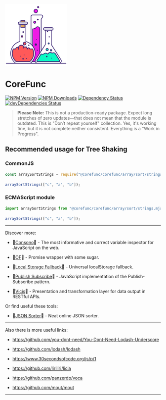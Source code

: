 ![CoreFunc](docs/img/logo_200.png?raw=true "CoreFunc")

# CoreFunc

[![NPM Version](https://img.shields.io/npm/v/@corefunc/corefunc.svg?style=flat)]()
[![NPM Downloads](https://img.shields.io/npm/dt/@corefunc/corefunc.svg?style=flat)]()
[![Dependency Status](https://david-dm.org/@corefunc/corefunc.svg)](https://david-dm.org/@corefunc/corefunc)
[![devDependencies Status](https://david-dm.org/@corefunc/corefunc/dev-status.svg)](https://david-dm.org/@corefunc/corefunc?type=dev)

> **Please Note:** This is not a production-ready package. Expect long stretches of zero updates—that does not mean that the module is outdated. This is "Don’t repeat yourself" collection. Yes, it's working fine, but it is not complete neither consistent. Everything is a "Work in Progress".

## Recommended usage for Tree Shaking

### CommonJS

```javascript
const arraySortStrings = require("@corefunc/corefunc/array/sort/strings.cjs");

arraySortStrings(["c", "a", "b"]);
```

### ECMAScript module

```javascript
import arraySortStrings from "@corefunc/corefunc/array/sort/strings.mjs";

arraySortStrings(["c", "a", "b"]);
```

---

Discover more:

- 🔎[Consono](https://consono.js.org)🔎 -
  The most informative and correct variable inspector for JavaScript on the web.

- 🌠[OF](https://of.js.org)🌠 - Promise wrapper with some sugar.

- 🔩[Local Storage Fallback](https://github.com/r37r0m0d3l/fallback-local-storage)🔩 -
  Universal localStorage fallback.

- 🔄[Publish Subscribe](https://publish-subscribe.js.org)🔄 -
  JavaScript implementation of the Publish-Subscribe pattern.

- 🧰[Vicis](https://vicis.js.org)🧰 - Presentation and transformation layer for data output in RESTful APIs.

Or find useful these tools:

- 🧾[JSON Sorter](https://r37r0m0d3l.github.io/json_sort)🧾 - Neat online JSON sorter.

---

Also there is more useful links:

- https://github.com/you-dont-need/You-Dont-Need-Lodash-Underscore

- https://github.com/lodash/lodash

- https://www.30secondsofcode.org/js/p/1

- https://github.com/liriliri/licia

- https://github.com/panzerdp/voca

- https://github.com/mout/mout

---
